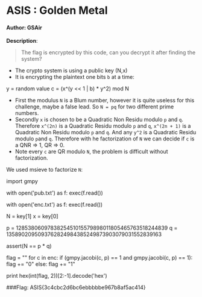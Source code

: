 # ASIS : Golden Metal

#### Author: GSAir

**Description**:
> The flag is encrypted by this code, can you decrypt it after finding the system?

- The crypto system is using a public key (N,x)
- It is encrypting the plaintext one bits `b` at a time:

y = random value
c = (x^(y << 1 | b) * y^2) mod N

- First the modulus `N` is a Blum number, however it is quite useless for this challenge, maybe a false lead. So `N = pq` for two different prime numbers.
- Secondly `x` is chosen to be a  Quadratic Non Residu modulo `p` and `q`. Therefore `x^(2n)`  is a Quadratic Residu modulo `p` and `q`, `x^(2n + 1)` is a Quadratic Non Residu modulo `p` and `q`. And any `y^2` is a Quadratic Residu modulo `p`and `q`. Therefore with he factorization of `N` we can decide if `c` is a QNR => 1, QR => 0.
- Note every `c` are QR modulo `N`, the problem is difficult without factorization.

We used msieve to factorize `N`:

   import gmpy

   with open('pub.txt') as f:
       exec(f.read())

   with open('enc.txt') as f:
       exec(f.read())

   N = key[1]
   x = key[0]

   p = 1285380609783825451015579898011805465763518244839
   q = 1358902095093762824984385249873903079031552839163

   assert(N == p * q)

   flag = ""
   for c in enc:
       if (gmpy.jacobi(c, p) == 1 and gmpy.jacobi(c, p) == 1):
           flag += "0"
       else:
           flag += "1"

   print hex(int(flag, 2))[2:-1].decode('hex')

###Flag: ASIS{3c4cbc2d6bc6ebbbbbe967b8af5ac414}

